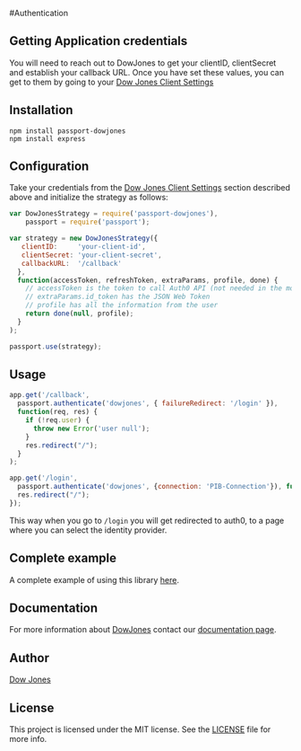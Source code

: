 #Authentication

## Getting Application credentials

You will need to reach out to DowJones to get your clientID, clientSecret and establish
your callback URL.  Once you have set these values, you can get to them by going
to your [Dow Jones Client Settings](https://dowjones.com/page-to-be-defined)

## Installation

	npm install passport-dowjones
	npm install express

## Configuration

Take your credentials from the [Dow Jones Client Settings](https://dowjones.com/page-to-be-defined) section described above and initialize the strategy as follows:

~~~js
var DowJonesStrategy = require('passport-dowjones'),
    passport = require('passport');

var strategy = new DowJonesStrategy({
   clientID:     'your-client-id',
   clientSecret: 'your-client-secret',
   callbackURL:  '/callback'
  },
  function(accessToken, refreshToken, extraParams, profile, done) {
    // accessToken is the token to call Auth0 API (not needed in the most cases)
    // extraParams.id_token has the JSON Web Token
    // profile has all the information from the user
    return done(null, profile);
  }
);

passport.use(strategy);
~~~

## Usage

~~~js
app.get('/callback',
  passport.authenticate('dowjones', { failureRedirect: '/login' }),
  function(req, res) {
    if (!req.user) {
      throw new Error('user null');
    }
    res.redirect("/");
  }
);

app.get('/login',
  passport.authenticate('dowjones', {connection: 'PIB-Connection'}), function (req, res) {
  res.redirect("/");
});
~~~

This way when you go to ```/login``` you will get redirected to auth0, to a page where you can select the identity provider.

## Complete example

A complete example of using this library [here](http://github.com/dowjones/passport-dowjones-sample).

## Documentation

For more information about [DowJones](http://dowjones.com) contact our [documentation page](http://dowjones.com/tbd).

## Author

[Dow Jones](dowjones.com)

## License

This project is licensed under the MIT license. See the [LICENSE](LICENSE) file for more info.
